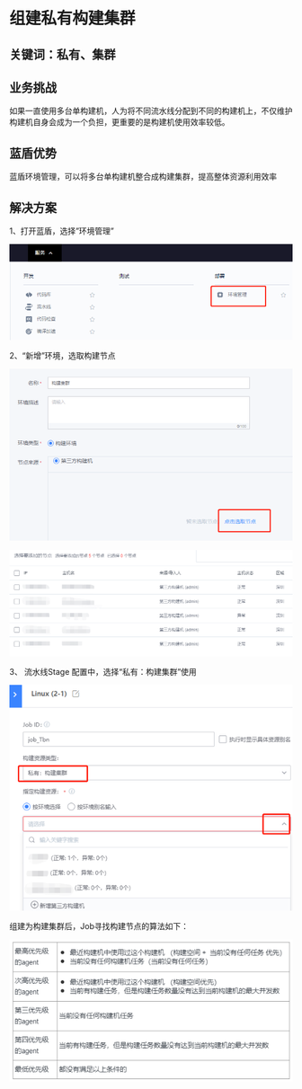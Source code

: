 # 组建私有构建集群


## 关键词：私有、集群

## 业务挑战

如果一直使用多台单构建机，人为将不同流水线分配到不同的构建机上，不仅维护构建机自身会成为一个负担，更重要的是构建机使用效率较低。

## 蓝盾优势

蓝盾环境管理，可以将多台单构建机整合成构建集群，提高整体资源利用效率

## 解决方案

1、打开蓝盾，选择”环境管理”

![&#x56FE;1](../../../assets/scene-Build-private-clusters-a.png)

2、“新增”环境，选取构建节点

![&#x56FE;1](../../../assets/scene-Build-private-clusters-b.png)

![&#x56FE;1](../../../assets/scene-Build-private-clusters-c.png)

3、 流水线Stage 配置中，选择“私有：构建集群”使用

![&#x56FE;1](../../../assets/scene-Build-private-clusters-d.png)

组建为构建集群后，Job寻找构建节点的算法如下：

![&#x56FE;1](../../../assets/scene-Build-private-clusters-e.png)